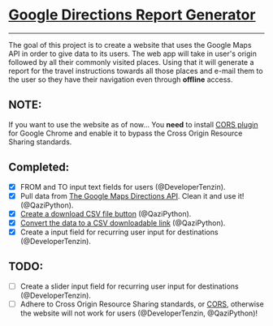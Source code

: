 # [Google Directions Report Generator](https://developertenzin.github.io/google_directions)
------------------------------------
The goal of this project is to create a website that uses the Google Maps API in order to give data to its users. The web app will take in user's origin followed by all their commonly visited places. Using that it will generate a report for the travel instructions towards all those places and e-mail them to the user so they have their navigation even through **offline** access.

## NOTE:
If you want to use the website as of now... You **need** to install [CORS plugin](https://chrome.google.com/webstore/detail/allow-control-allow-origi/nlfbmbojpeacfghkpbjhddihlkkiljbi?hl=en) for Google Chrome and enable it to bypass the Cross Origin Resource Sharing standards.

## Completed:
- [X] FROM and TO input text fields for users (@DeveloperTenzin).
- [X] Pull data from [The Google Maps Directions API](https://developers.google.com/maps/documentation/directions/intro#traffic-model). Clean it and use it! (@QaziPython).
- [X] [Create a download CSV file button](http://stackoverflow.com/questions/11620698/how-to-trigger-a-file-download-when-clicking-an-html-button-or-javascript) (@QaziPython).
- [X] [Convert the data to a CSV downloadable link](http://stackoverflow.com/questions/14964035/how-to-export-javascript-array-info-to-csv-on-client-side) (@QaziPython).
- [X] Create a input field for recurring user input for destinations (@DeveloperTenzin).

## TODO:
- [ ] Create a slider input field for recurring user input for destinations (@DeveloperTenzin).
- [ ] Adhere to Cross Origin Resource Sharing standards, or [CORS](http://www.html5rocks.com/en/tutorials/cors/), otherwise the website will not work for users (@DeveloperTenzin, @QaziPython)! 
